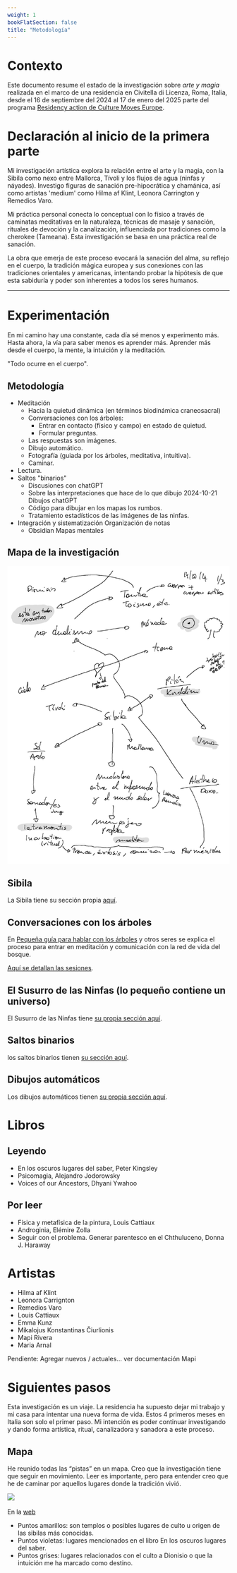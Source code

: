 ```yaml
---
weight: 1
bookFlatSection: false
title: "Metodología"
---
```


# Contexto

Este documento resume el estado de la investigación sobre _arte y magia_ realizada en el marco 
de una residencia en Civitella di Licenza, Roma, Italia, desde el 16 de septiembre del 2024 al 17 de enero del 2025 
parte del programa [Residency action de Culture Moves Europe](https://culture.ec.europa.eu/creative-europe/creative-europe-culture-strand/culture-moves-europe).


# Declaración al inicio de la primera parte

Mi investigación artística explora la relación entre el arte y la magia, con la Sibila como nexo entre Mallorca, Tívoli y los flujos de agua (ninfas y náyades). Investigo figuras de sanación pre-hipocrática y chamánica, así como artistas 'medium' como Hilma af Klint, Leonora Carrington y Remedios Varo.

Mi práctica personal conecta lo conceptual con lo físico a través de caminatas meditativas en la naturaleza, técnicas de masaje y sanación, rituales de devoción y la canalización, influenciada por tradiciones como la cherokee (Tameana). Esta investigación se basa en una práctica real de sanación.

La obra que emerja de este proceso evocará la sanación del alma, su reflejo en el cuerpo, la tradición mágica europea y sus conexiones con las tradiciones orientales y americanas, intentando probar la hipótesis de que esta sabiduría y poder son inherentes a todos los seres humanos.

___

# Experimentación

En mi camino hay una constante, cada día sé menos y experimento más. Hasta ahora, la vía para saber menos es aprender más. Aprender más desde el cuerpo, la mente, la intuición y la meditación.

"Todo ocurre en el cuerpo".

## Metodología

- Meditación
	- Hacia la quietud dinámica (en términos biodinámica craneosacral) 
	- Conversaciones con los árboles:
		- Entrar en contacto (físico y campo) en estado de quietud.
		- Formular preguntas.
	- Las respuestas son imágenes.
	- Dibujo automático.
	- Fotografía (guiada por los árboles, meditativa, intuitiva). 
    - Caminar.
- Lectura.
- Saltos "binarios"
	- Discusiones con chatGPT
	- Sobre las interpretaciones que hace de lo que dibujo 2024-10-21 Dibujos chatGPT
	- Código para dibujar en los mapas los rumbos. 
	- Tratamiento estadísticos de las imágenes de las ninfas.
- Integración y sistematización Organización de notas
	- Obsidian Mapas mentales

## Mapa de la investigación

![](Notas_Civitella-2024-11-16-13-03_p13.jpg)

## Sibila

La Sibila tiene su sección propia [aquí](/docs/sibyl).

## Conversaciones con los árboles

En [Pequeña guía para hablar con los árboles](/docs/talking_with_the_trees) y otros seres se explica el 
proceso para entrar en meditación y comunicación con la red de vida del bosque.

[Aquí se detallan las sesiones](/es/tags/hablando-con-los-árboles/).


## El Susurro de las Ninfas (lo pequeño contiene un universo)

El Susurro de las Ninfas tiene [su propia sección aquí](/docs/sanctuary).


## Saltos binarios

los saltos binarios tienen [su sección aquí](/docs/binary_links).


## Dibujos automáticos

Los dibujos automáticos tienen [su propia sección aquí](/docs/drawing).


# Libros

## Leyendo

- En los oscuros lugares del saber, Peter Kingsley
- Psicomagia, Alejandro Jodorowsky
- Voices of our Ancestors, Dhyani Ywahoo

## Por leer

- Física y metafísica de la pintura, Louis Cattiaux
- Androginia, Elémire Zolla
- Seguir con el problema. Generar parentesco en el Chthuluceno, Donna J. Haraway

# Artistas

- Hilma af Klint
- Leonora Carrignton
- Remedios Varo
- Louis Cattiaux
- Emma Kunz
- Mikalojus Konstantinas Čiurlionis
- Mapi Rivera
- Maria Arnal

Pendiente: Agregar nuevos / actuales... ver documentación Mapi

# Siguientes pasos

Esta investigación es un viaje. La residencia ha supuesto dejar mi trabajo y mi casa para intentar una 
nueva forma de vida. Estos 4 primeros meses en Italia son solo el primer paso. Mi intención es poder continuar 
investigando y dando forma artística, ritual, canalizadora y sanadora a este proceso.

## Mapa 

He reunido todas las “pistas” en un mapa. Creo que la investigación tiene que seguir en movimiento. 
Leer es importante, pero para entender creo que he de caminar por aquellos lugares donde la tradición vivió.

![](mapa_está_en_todos_nosotros_2.jpeg)

En la [web](https://www.google.com/maps/d/edit?mid=1N9lbW-JlA8tJtXUqbPD6LnPmdEML85I&usp=sharing)

- Puntos amarillos: son templos o posibles lugares de culto u origen de las sibilas más conocidas.
- Puntos violetas: lugares mencionados en el libro En los oscuros lugares del saber.
- Puntos grises: lugares relacionados con el culto a Dionisio o que la intuición me ha marcado como destino.




